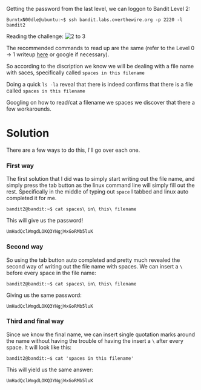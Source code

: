 Getting the password from the last level, we can loggon to Bandit Level 2:

```
BurntxN00dle@ubuntu:~$ ssh bandit.labs.overthewire.org -p 2220 -l bandit2
```

Reading the challenge:
![2 to 3](https://user-images.githubusercontent.com/41026969/50000506-c5cc1200-ff67-11e8-8cdf-8cc54f40b676.png)

The recommended commands to read up are the same (refer to the Level 0 -> 1 writeup [here](https://github.com/BurntxNoodle/CTF/tree/master/OverTheWire%20-%20Bandit/Level%200%20-%3E%201) or google if necessary).

So according to the discription we know we will be dealing with a file name with saces, specifically called ```spaces in this filename``` 

Doing a quick ```ls -la``` reveal that there is indeed confirms that there is a file called ```spaces in this filename```

Googling on how to read/cat a filename we spaces we discover that there a few workarounds.

# Solution

There are a few ways to do this, I'll go over each one.

### First way

The first solution that I did was to simply start writing out the file name, and simply press the tab button as the linux
command line will simply fill out the rest. Specifically in the middle of typing out ```space``` I tabbed and linux
auto completed it for me.
```
bandit2@bandit:~$ cat spaces\ in\ this\ filename 
```

This will give us the password!
```
UmHadQclWmgdLOKQ3YNgjWxGoRMb5luK
```

### Second way

So using the tab button auto completed and pretty much revealed the second way of writing out the file name with spaces. We can 
insert a ```\``` before every space in the file name:

```
bandit2@bandit:~$ cat spaces\ in\ this\ filename 
```

Giving us the same password:
```
UmHadQclWmgdLOKQ3YNgjWxGoRMb5luK
```

### Third and final way

Since we know the final name, we can insert single quotation marks around the name without having the trouble of
having the insert a ```\``` after every space. It will look like this:
```
bandit2@bandit:~$ cat 'spaces in this filename'
```

This will yield us the same answer:
```
UmHadQclWmgdLOKQ3YNgjWxGoRMb5luK
```






